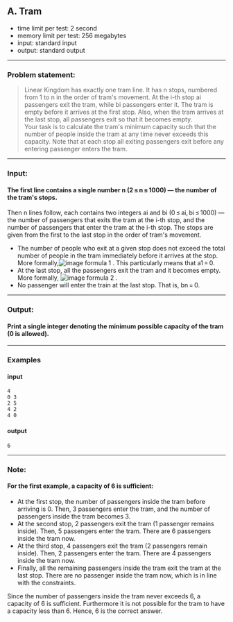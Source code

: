 ## A. Tram

* time limit per test: 2 second
* memory limit per test: 256  megabytes
* input: standard input
* output: standard output

___
### **Problem statement:**
>Linear Kingdom has exactly one tram line. It has n stops, numbered from 1 to n in the order of tram's movement. At the i-th stop ai passengers exit the tram, while bi passengers enter it. The tram is empty before it arrives at the first stop. Also, when the tram arrives at the last stop, all passengers exit so that it becomes empty.
\
Your task is to calculate the tram's minimum capacity such that the number of people inside the tram at any time never exceeds this capacity. Note that at each stop all exiting passengers exit before any entering passenger enters the tram.
___
### **Input:**
#### The first line contains a single number n (2 ≤ n ≤ 1000) — the number of the tram's stops.

Then n lines follow, each contains two integers ai and bi (0 ≤ ai, bi ≤ 1000) — the number of passengers that exits the tram at the i-th stop, and the number of passengers that enter the tram at the i-th stop. The stops are given from the first to the last stop in the order of tram's movement.

- The number of people who exit at a given stop does not exceed the total number of people in the tram immediately before it arrives at the stop. More formally,![image formula 1](https://espresso.codeforces.com/eb1e20fd58cc4373d8f42eb7e743d3ea232d1a19.png) . This particularly means that a1 = 0.
- At the last stop, all the passengers exit the tram and it becomes empty. More formally, ![image formula 2](https://espresso.codeforces.com/8cbe43ecd252bf7d670f9a3956cbe50263d2f09b.png) .
- No passenger will enter the train at the last stop. That is, bn = 0.

___
### **Output:**
#### Print a single integer denoting the minimum possible capacity of the tram (0 is allowed).



___
### **Examples**
#### input
    4
    0 3
    2 5
    4 2
    4 0
#### output
    6


___
### **Note:**
#### For the first example, a capacity of 6 is sufficient:

- At the first stop, the number of passengers inside the tram before arriving is 0. Then, 3 passengers enter the tram, and the number of passengers inside the tram becomes 3.
- At the second stop, 2 passengers exit the tram (1 passenger remains inside). Then, 5 passengers enter the tram. There are 6 passengers inside the tram now.
- At the third stop, 4 passengers exit the tram (2 passengers remain inside). Then, 2 passengers enter the tram. There are 4 passengers inside the tram now.
- Finally, all the remaining passengers inside the tram exit the tram at the last stop. There are no passenger inside the tram now, which is in line with the constraints.

Since the number of passengers inside the tram never exceeds 6, a capacity of 6 is sufficient. Furthermore it is not possible for the tram to have a capacity less than 6. Hence, 6 is the correct answer.

